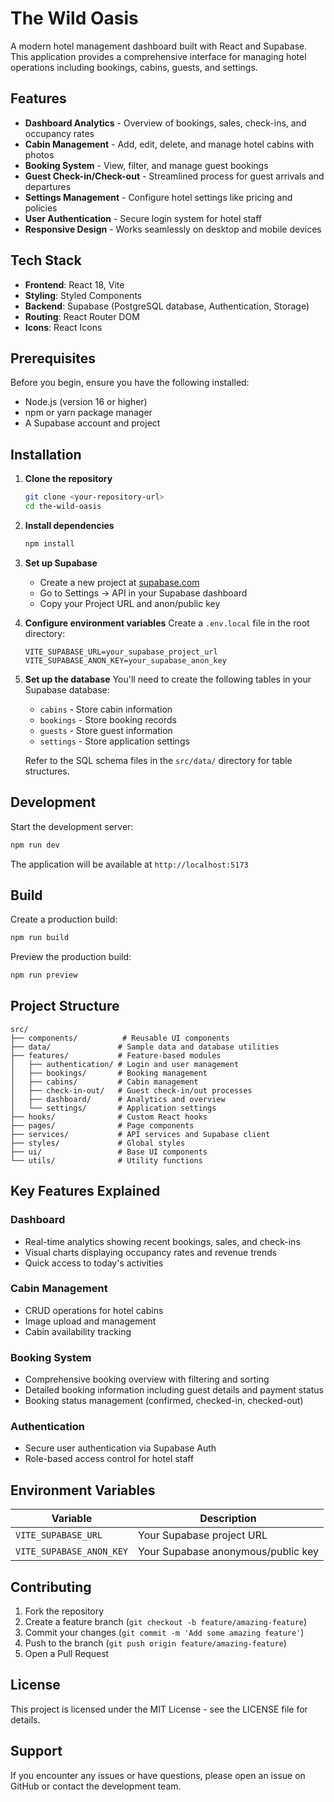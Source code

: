# The Wild Oasis

A modern hotel management dashboard built with React and Supabase. This application provides a comprehensive interface for managing hotel operations including bookings, cabins, guests, and settings.

## Features

- **Dashboard Analytics** - Overview of bookings, sales, check-ins, and occupancy rates
- **Cabin Management** - Add, edit, delete, and manage hotel cabins with photos
- **Booking System** - View, filter, and manage guest bookings
- **Guest Check-in/Check-out** - Streamlined process for guest arrivals and departures
- **Settings Management** - Configure hotel settings like pricing and policies
- **User Authentication** - Secure login system for hotel staff
- **Responsive Design** - Works seamlessly on desktop and mobile devices

## Tech Stack

- **Frontend**: React 18, Vite
- **Styling**: Styled Components
- **Backend**: Supabase (PostgreSQL database, Authentication, Storage)
- **Routing**: React Router DOM
- **Icons**: React Icons

## Prerequisites

Before you begin, ensure you have the following installed:
- Node.js (version 16 or higher)
- npm or yarn package manager
- A Supabase account and project

## Installation

1. **Clone the repository**
   ```bash
   git clone <your-repository-url>
   cd the-wild-oasis
   ```

2. **Install dependencies**
   ```bash
   npm install
   ```

3. **Set up Supabase**
   - Create a new project at [supabase.com](https://supabase.com)
   - Go to Settings → API in your Supabase dashboard
   - Copy your Project URL and anon/public key

4. **Configure environment variables**
   Create a `.env.local` file in the root directory:
   ```env
   VITE_SUPABASE_URL=your_supabase_project_url
   VITE_SUPABASE_ANON_KEY=your_supabase_anon_key
   ```

5. **Set up the database**
   You'll need to create the following tables in your Supabase database:
   - `cabins` - Store cabin information
   - `bookings` - Store booking records
   - `guests` - Store guest information
   - `settings` - Store application settings

   Refer to the SQL schema files in the `src/data/` directory for table structures.

## Development

Start the development server:

```bash
npm run dev
```

The application will be available at `http://localhost:5173`

## Build

Create a production build:

```bash
npm run build
```

Preview the production build:

```bash
npm run preview
```

## Project Structure

```
src/
├── components/          # Reusable UI components
├── data/               # Sample data and database utilities
├── features/           # Feature-based modules
│   ├── authentication/ # Login and user management
│   ├── bookings/       # Booking management
│   ├── cabins/         # Cabin management
│   ├── check-in-out/   # Guest check-in/out processes
│   ├── dashboard/      # Analytics and overview
│   └── settings/       # Application settings
├── hooks/              # Custom React hooks
├── pages/              # Page components
├── services/           # API services and Supabase client
├── styles/             # Global styles
├── ui/                 # Base UI components
└── utils/              # Utility functions
```

## Key Features Explained

### Dashboard
- Real-time analytics showing recent bookings, sales, and check-ins
- Visual charts displaying occupancy rates and revenue trends
- Quick access to today's activities

### Cabin Management
- CRUD operations for hotel cabins
- Image upload and management
- Cabin availability tracking

### Booking System
- Comprehensive booking overview with filtering and sorting
- Detailed booking information including guest details and payment status
- Booking status management (confirmed, checked-in, checked-out)

### Authentication
- Secure user authentication via Supabase Auth
- Role-based access control for hotel staff

## Environment Variables

| Variable | Description |
|----------|-------------|
| `VITE_SUPABASE_URL` | Your Supabase project URL |
| `VITE_SUPABASE_ANON_KEY` | Your Supabase anonymous/public key |

## Contributing

1. Fork the repository
2. Create a feature branch (`git checkout -b feature/amazing-feature`)
3. Commit your changes (`git commit -m 'Add some amazing feature'`)
4. Push to the branch (`git push origin feature/amazing-feature`)
5. Open a Pull Request

## License

This project is licensed under the MIT License - see the LICENSE file for details.

## Support

If you encounter any issues or have questions, please open an issue on GitHub or contact the development team.